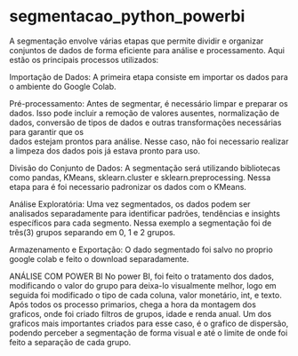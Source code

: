 # segmentacao_python_powerbi
A segmentação envolve várias etapas que permite dividir e organizar conjuntos de dados de forma eficiente para análise e processamento. 
Aqui estão os principais processos utilizados:

Importação de Dados: 
  A primeira etapa consiste em importar os dados para o ambiente do Google Colab.
  
Pré-processamento: 
  Antes de segmentar, é necessário limpar e preparar os dados. Isso pode incluir a remoção de valores ausentes, normalização de dados, conversão de tipos de dados e outras transformações necessárias para garantir que os   
  dados estejam prontos para análise. Nesse caso, não foi necessario realizar a limpeza dos dados pois já estava pronto para uso. 

Divisão do Conjunto de Dados: 
  A segmentação será utilizando bibliotecas como pandas, KMeans, sklearn.cluster e sklearn.preprocessing. 
  Nessa etapa para é foi necessario padronizar os dados com o KMeans.

Análise Exploratória: 
Uma vez segmentados, os dados podem ser analisados separadamente para identificar padrões, tendências e insights específicos para cada segmento. Nessa exemplo a segmentação foi de três(3) grupos separando em 0, 1 e 2 grupos. 

Armazenamento e Exportação: 
  O dado segmentado foi salvo no proprio google colab e feito o download separadamente. 

  ANÁLISE COM POWER BI 
No power BI, foi feito o tratamento dos dados, modificando o valor do grupo para deixa-lo visualmente melhor, logo em seguida foi modificado o tipo de cada coluna, valor monetário, int, e texto. 
Após todos os processo primarios, chega a hora da montagem dos graficos, onde foi criado filtros de grupos, idade e renda anual. 
Um dos graficos mais importantes criados para esse caso, é o grafico de dispersão, podendo perceber a segmentação de forma visual e até o limite de onde foi feito a separação de cada grupo. 
